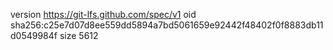 version https://git-lfs.github.com/spec/v1
oid sha256:c25e7d07d8ee559dd5894a7bd5061659e92442f48402f0f8883db11d0549984f
size 5612
